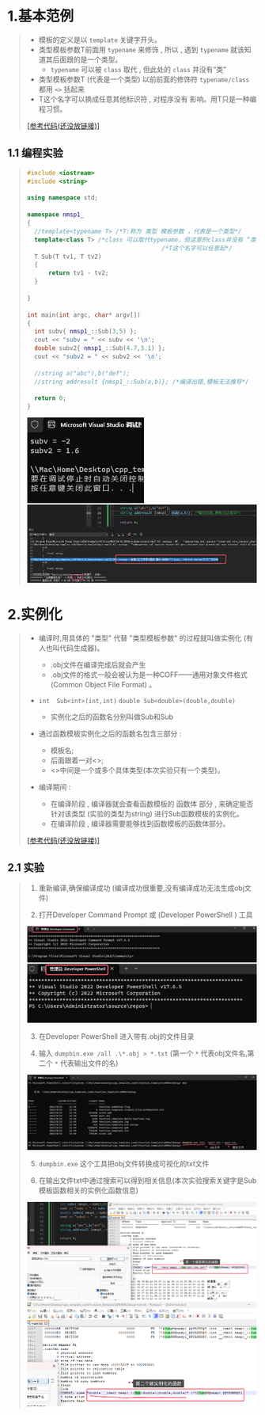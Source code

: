 # 1.基本范例

>- 模板的定义是以 `template` 关键字开头。
>- 类型模板参数T前面用 `typename` 来修饰 , 所以 , 遇到 `typename` 就该知道其后面跟的是一个类型。
>   - `typename` 可以被 `class` 取代 , 但此处的 `class` 并没有“类”
>- 类型模板参数T (代表是一个类型) 以前前面的修饰符 `typename/class` 都用 `<>` 括起来
>- T这个名字可以换成任意其他标识符 , 对程序没有 影响。用T只是一种编程习惯。
>
>[[参考代码(还没放链接)]]()

## 1.1 编程实验

>```c++
>#include <iostream>
>#include <string>
>
>using namespace std;
>
>namespace nmsp1_
>{
>	//template<typename T> /*T:称为 类型 模板参数 ，代表是一个类型*/
>	template<class T> /*class 可以取代typename，但这里的class并没有 “类” 的意思*/
>										/*T这个名字可以任意起*/
>	T Sub(T tv1, T tv2)
>	{
>		return tv1 - tv2;
>	}
>
>}
>
>int main(int argc, char* argv[])
>{
>	int subv{ nmsp1_::Sub(3,5) };
>	cout << "subv = " << subv << '\n';
>	double subv2{ nmsp1_::Sub(4.7,3.1) };
>	cout << "subv2 = " << subv2 << '\n';
>
>	//string a("abc"),b("def");
>	//string addresult {nmsp1_::Sub(a,b)}; /*编译出错,模板无法推导*/
>
>	return 0;
>}
>```
>
><img src="./assets/image-20230815214433128.png" alt="image-20230815214433128" />
>
><img src="./assets/image-20230815214652774.png" alt="image-20230815214652774" />

# 2.实例化

>- 编译时,用具体的 "类型" 代替 "类型模板参数" 的过程就叫做实例化 (有人也叫代码生成器)。
>   - .obj文件在编译完成后就会产生
>   - .obj文件的格式一般会被认为是一种COFF——通用对象文件格式 (Common Object File Format) 。
>
>- `int  Sub<int>(int,int)` `double Sub<double>(double,double)`
>   - 实例化之后的函数名分别叫做Sub<int>和Sub<double>
>
>- 通过函数模板实例化之后的函数名包含三部分 : 
>   - 模板名;
>   - 后面跟着一对<>; 
>   - <>中间是一个或多个具体类型(本次实验只有一个类型)。
>
>- 编译期间 : 
>   - 在编译阶段 , 编译器就会查看函数模板的 函数体 部分 , 来确定能否针对该类型 (实验的类型为string) 进行Sub函数模板的实例化。
>   - 在编译阶段 , 编译器需要能够找到函数模板的函数体部分。
>
>
>[[参考代码(还没放链接)]]()

## 2.1 实验

>1. 重新编译,确保编译成功 (编译成功很重要,没有编译成功无法生成obj文件) 
>
>2. 打开Developer Command Prompt 或 (Developer PowerShell ) 工具
>
>  <img src="./assets/image-20230815220519883.png" alt="image-20230815220519883" />
>
>  <img src="./assets/image-20230815224917556.png" alt="image-20230815224917556" />
>
>3. 在Developer PowerShell 进入带有.obj的文件目录
>
>4. 输入 `dumpbin.exe /all .\*.obj > *.txt` (第一个 `*` 代表obj文件名,第二个 `*` 代表输出文件的名)
>
>  <img src="./assets/image-20230815230828719.png" alt="image-20230815230828719" />
>
>5. `dumpbin.exe` 这个工具把obj文件转换成可视化的txt文件
>
>6. 在输出文件txt中通过搜索可以得到相关信息(本次实验搜索关键字是Sub模板函数相关的实例化函数信息)
>
>  <img src="./assets/image-20230815232024182.png" alt="image-20230815232024182" />
>
>  <img src="./assets/image-20230815232208454.png" alt="image-20230815232208454" />
>
>

